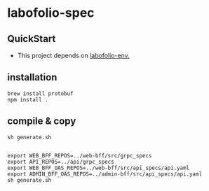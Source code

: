 # labofolio-spec

## QuickStart

- This project depends on [labofolio-env.](https://github.com/foway0/labofolio-env/blob/master/README.md)

## installation

```
brew install protobuf
npm install .
```

## compile & copy

```
sh generate.sh


export WEB_BFF_REPOS=../web-bff/src/grpc_specs
export API_REPOS=../api/grpc_specs
export WEB_BFF_OAS_REPOS=../web-bff/src/api_specs/api.yaml
export ADMIN_BFF_OAS_REPOS=../admin-bff/src/api_specs/api.yaml
sh generate.sh
```